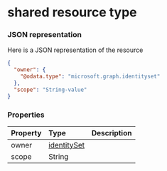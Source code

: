 # shared resource type



### JSON representation

Here is a JSON representation of the resource

<!-- {
  "blockType": "resource",
  "optionalProperties": [

  ],
  "@odata.type": "microsoft.graph.shared"
}-->

```json
{
  "owner": {
    "@odata.type": "microsoft.graph.identityset"
  },
  "scope": "String-value"
}

```
### Properties
| Property	   | Type	|Description|
|:---------------|:--------|:----------|
|owner|[identitySet](identityset.md)||
|scope|String||

<!-- uuid: ca4d9dd2-8f74-4f40-a9e0-668a1703ea31
2015-10-21 09:37:36 UTC -->
<!-- {
  "type": "#page.annotation",
  "description": "shared resource",
  "keywords": "",
  "section": "documentation",
  "tocPath": ""
}-->